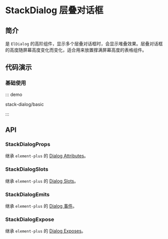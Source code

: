# StackDialog 层叠对话框

## 简介

是 `ElDialog` 的高阶组件，显示多个层叠对话框时，会显示堆叠效果。层叠对话框的高度随屏幕高度变化而变化，适合用来放置撑满屏幕高度的表格组件。

## 代码演示

### 基础使用

::: demo

stack-dialog/basic

:::

## API

### StackDialogProps

继承 `element-plus` 的 [Dialog Attributes](https://element-plus.org/zh-CN/component/dialog#attributes)。

### StackDialogSlots

继承 `element-plus` 的 [Dialog Slots](https://element-plus.org/zh-CN/component/dialog#slots)。

### StackDialogEmits

继承 `element-plus` 的 [Dialog 事件](https://element-plus.org/zh-CN/component/dialog#%E4%BA%8B%E4%BB%B6)。

### StackDialogExpose

继承 `element-plus` 的 [Dialog Exposes](https://element-plus.org/zh-CN/component/dialog#exposes)。
